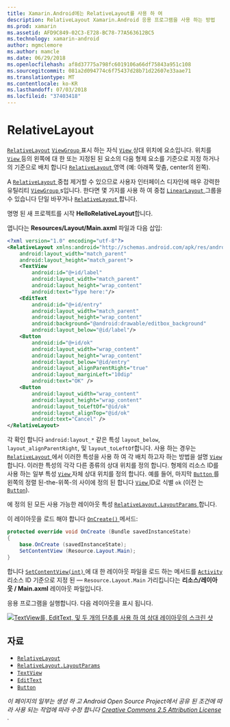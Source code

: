 ```yaml
---
title: Xamarin.Android에는 RelativeLayout를 사용 하 여
description: RelativeLayout Xamarin.Android 응용 프로그램을 사용 하는 방법
ms.prod: xamarin
ms.assetid: AFD9C849-02C3-E728-BC78-77A563612BC5
ms.technology: xamarin-android
author: mgmclemore
ms.author: mamcle
ms.date: 06/29/2018
ms.openlocfilehash: af8d37775a798fc6019106a66df75843a951c108
ms.sourcegitcommit: 081a2d094774c6f75437d28b71d22607e33aae71
ms.translationtype: MT
ms.contentlocale: ko-KR
ms.lasthandoff: 07/03/2018
ms.locfileid: "37403418"
---
```

# <a name="relativelayout"></a>RelativeLayout

[`RelativeLayout`](https://developer.xamarin.com/api/type/Android.Widget.RelativeLayout/) [ `ViewGroup` ](https://developer.xamarin.com/api/type/Android.Views.ViewGroup/) 표시 하는 자식 [ `View` ](https://developer.xamarin.com/api/type/Android.Views.View/) 상대 위치에 요소입니다. 위치를 [ `View` ](https://developer.xamarin.com/api/type/Android.Views.View/) 등의 왼쪽에 대 한 또는 지정된 된 요소의 다음 형제 요소를 기준으로 지정 하거나의 기준으로 배치 합니다 [ `RelativeLayout` ](https://developer.xamarin.com/api/type/Android.Widget.RelativeLayout/) 영역 (예: 아래쪽 맞춤, center의 왼쪽).

A [ `RelativeLayout` ](https://developer.xamarin.com/api/type/Android.Widget.RelativeLayout/) 중첩 제거할 수 있으므로 사용자 인터페이스 디자인에 매우 강력한 유틸리티 [ `ViewGroup` ](https://developer.xamarin.com/api/type/Android.Views.ViewGroup/)s입니다. 한다면 몇 가지를 사용 하 여 중첩 [ `LinearLayout` ](https://developer.xamarin.com/api/type/Android.Widget.LinearLayout/) 그룹을 수 있습니다 단일 바꾸거나 [ `RelativeLayout` ](https://developer.xamarin.com/api/type/Android.Widget.RelativeLayout/)합니다.

명명 된 새 프로젝트를 시작 **HelloRelativeLayout**합니다.

엽니다는 **Resources/Layout/Main.axml** 파일과 다음 삽입:

```xml
<?xml version="1.0" encoding="utf-8"?>
<RelativeLayout xmlns:android="http://schemas.android.com/apk/res/android"
    android:layout_width="match_parent"
    android:layout_height="match_parent">
    <TextView
        android:id="@+id/label"
        android:layout_width="match_parent"
        android:layout_height="wrap_content"
        android:text="Type here:"/>
    <EditText
        android:id="@+id/entry"
        android:layout_width="match_parent"
        android:layout_height="wrap_content"
        android:background="@android:drawable/editbox_background"
        android:layout_below="@id/label"/>
    <Button
        android:id="@+id/ok"
        android:layout_width="wrap_content"
        android:layout_height="wrap_content"
        android:layout_below="@id/entry"
        android:layout_alignParentRight="true"
        android:layout_marginLeft="10dip"
        android:text="OK" />
    <Button
        android:layout_width="wrap_content"
        android:layout_height="wrap_content"
        android:layout_toLeftOf="@id/ok"
        android:layout_alignTop="@id/ok"
        android:text="Cancel" />
</RelativeLayout>
```

각 확인 합니다 `android:layout_*` 같은 특성 `layout_below`, `layout_alignParentRight`, 및 `layout_toLeftOf`합니다.
사용 하는 경우는 [ `RelativeLayout` ](https://developer.xamarin.com/api/type/Android.Widget.RelativeLayout/)에서 이러한 특성을 사용 하 여 각 배치 하고자 하는 방법을 설명 [ `View` ](https://developer.xamarin.com/api/type/Android.Views.View/)합니다. 이러한 특성의 각각 다른 종류의 상대 위치를 정의 합니다. 형제의 리소스 ID를 사용 하는 일부 특성 [ `View` ](https://developer.xamarin.com/api/type/Android.Views.View/) 자체 상대 위치를 정의 합니다. 예를 들어, 마지막 [ `Button` ](https://developer.xamarin.com/api/type/Android.Widget.Button/) 를 왼쪽의 정렬 된-the-위쪽-의 사이에 정의 된 합니다 [ `View` ](https://developer.xamarin.com/api/type/Android.Views.View/) ID로 식별 `ok` (이전 는[`Button`](https://developer.xamarin.com/api/type/Android.Widget.Button/)).

에 정의 된 모든 사용 가능한 레이아웃 특성 [ `RelativeLayout.LayoutParams` ](https://developer.xamarin.com/api/type/Android.Widget.RelativeLayout+LayoutParams/)합니다.

이 레이아웃을 로드 해야 합니다 [ `OnCreate()` ](https://developer.xamarin.com/api/member/Android.App.Activity.OnCreate/p/Android.OS.Bundle/) 메서드:

```csharp
protected override void OnCreate (Bundle savedInstanceState)
{
    base.OnCreate (savedInstanceState);
    SetContentView (Resource.Layout.Main);
}
```

합니다 [ `SetContentView(int)` ](https://developer.xamarin.com/api/member/Android.App.Activity.SetContentView/p/System.Int32/) 에 대 한 레이아웃 파일을 로드 하는 메서드를 [ `Activity` ](https://developer.xamarin.com/api/type/Android.App.Activity/)리소스 ID 기준으로 지정 된 &mdash; `Resource.Layout.Main` 가리킵니다는 **리소스/레이아웃 / Main.axml** 레이아웃 파일입니다.

응용 프로그램을 실행합니다. 다음 레이아웃을 표시 됩니다.

[![TextView를, EditText, 및 두 개의 단추를 사용 하 여 상대 레이아웃의 스크린 샷](relative-layout-images/helloviews2.png)](relative-layout-images/helloviews2.png#lightbox)


## <a name="resources"></a>자료

-   [`RelativeLayout`](https://developer.xamarin.com/api/type/Android.Widget.RelativeLayout/)
-   [`RelativeLayout.LayoutParams`](https://developer.xamarin.com/api/type/Android.Widget.RelativeLayout+LayoutParams/)
-   [`TextView`](https://developer.xamarin.com/api/type/Android.Widget.TextView/)
-   [`EditText`](https://developer.xamarin.com/api/type/Android.Widget.EditText/)
-   [`Button`](https://developer.xamarin.com/api/type/Android.Widget.Button/)


*이 페이지의 일부는 생성 하 고 Android Open Source Project에서 공유 된 조건에 따라 사용 되는 작업에 따라 수정 합니다*
[*Creative Commons 2.5 Attribution License* ](http://creativecommons.org/licenses/by/2.5/).
